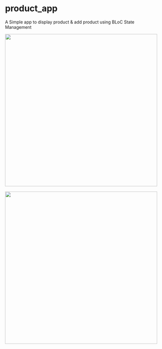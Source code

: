 # product_app

A Simple app to display product & add product using BLoC State Management


<row>
<img  src="https://github.com/rvn9/product_app/assets/56660530/0eccc14a-f04f-4948-843a-7963b04ac098" height="500rm">
  &nbsp
<img src="https://github.com/rvn9/product_app/assets/56660530/05b767b5-fa2f-41ed-84f6-6759f2712dfd" height="500rm" >
  &nbsp
</row>

